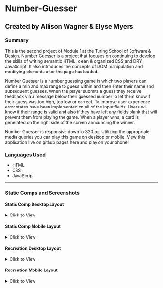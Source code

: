 # Number-Guesser
## Created by Allison Wagner & Elyse Myers
### Summary
This is the second project of Module 1 at the Turing School of Software & Design. Number Guesser is a project that focuses on continuing to develop the skills of writing semantic HTML, clean & organized CSS and DRY JavaScript. It also introduces the concepts of DOM manipulation and modifying elements after the page has loaded.

Number Guesser is a number guessing game in which two players can define a min and max range to guess within and then enter their name and subsequent guesses. When the player submits a guess they receive feedback via a message below their guessed number to let them know if their guess was too high, too low or correct. To improve user experience error states have been implemented on all of the input fields. Users will know if their range is valid and also if they have left any fields blank that will prevent them from playing the game. When a player wins, a card is generated on the right side of the screen announcing the winner.

Number Guesser is responsive down to 320 px. Utilizing the appropriate media queries you can play this game on desktop or mobile. View this application live on github pages [here](https://allisonjw.github.io/Number-Guesser/) and play on your phone!

### Languages Used
- HTML
- CSS
- JavaScript

---
### Static Comps and Screenshots

#### Static Comp Desktop Layout
<details>
  <summary> Click to View </summary>
  
![image](https://user-images.githubusercontent.com/47042400/60847869-900ba680-a1a1-11e9-90c4-32b6984a5a28.png)
</details>

#### Static Comp Mobile Layout
<details>
  <summary> Click to View </summary>
  
![image](https://user-images.githubusercontent.com/47042400/60847892-a44fa380-a1a1-11e9-9f5b-1e3d141e5b71.png)
</details>

#### Recreation Desktop Layout
<details>
  <summary> Click to View </summary>
  
 ![image](https://user-images.githubusercontent.com/47795464/61015127-9c316880-a347-11e9-85fb-b7325283031c.png)
 </details>
 
 #### Recreation Mobile Layout
<details>
  <summary> Click to View </summary>
  
  ![image](https://user-images.githubusercontent.com/47795464/61015204-c2570880-a347-11e9-9ea6-9e75f2654665.png)
 </details>
  
